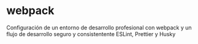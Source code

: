 # webpack
Configuración de un entorno de desarrollo profesional con webpack y un flujo de desarrollo seguro y consistentente ESLint, Prettier y Husky

